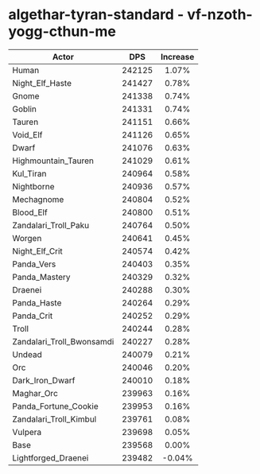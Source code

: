# algethar-tyran-standard - vf-nzoth-yogg-cthun-me
| Actor | DPS | Increase |
|---|:---:|:---:|
|Human|242125|1.07%|
|Night_Elf_Haste|241427|0.78%|
|Gnome|241338|0.74%|
|Goblin|241331|0.74%|
|Tauren|241151|0.66%|
|Void_Elf|241126|0.65%|
|Dwarf|241076|0.63%|
|Highmountain_Tauren|241029|0.61%|
|Kul_Tiran|240964|0.58%|
|Nightborne|240936|0.57%|
|Mechagnome|240804|0.52%|
|Blood_Elf|240800|0.51%|
|Zandalari_Troll_Paku|240764|0.50%|
|Worgen|240641|0.45%|
|Night_Elf_Crit|240574|0.42%|
|Panda_Vers|240403|0.35%|
|Panda_Mastery|240329|0.32%|
|Draenei|240288|0.30%|
|Panda_Haste|240264|0.29%|
|Panda_Crit|240252|0.29%|
|Troll|240244|0.28%|
|Zandalari_Troll_Bwonsamdi|240227|0.28%|
|Undead|240079|0.21%|
|Orc|240046|0.20%|
|Dark_Iron_Dwarf|240010|0.18%|
|Maghar_Orc|239963|0.16%|
|Panda_Fortune_Cookie|239953|0.16%|
|Zandalari_Troll_Kimbul|239761|0.08%|
|Vulpera|239698|0.05%|
|Base|239568|0.00%|
|Lightforged_Draenei|239482|-0.04%|
